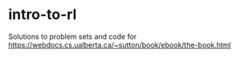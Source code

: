 # intro-to-rl
Solutions to problem sets and code for https://webdocs.cs.ualberta.ca/~sutton/book/ebook/the-book.html
